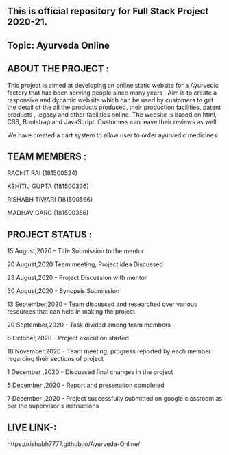 <h2>This is official repository for Full Stack Project 2020-21. </h2>

<h2>Topic: Ayurveda Online </h2> 

<h2>ABOUT THE PROJECT : </h2>
This project is aimed at developing an online static website for a Ayurvedic factory that has been serving people since many years . Aim is to create a responsive and dynamic website which can be used by customers to get the detail of the all the products produced, their production facilities, patent products , legacy and other facilities online. The website is based on html, CSS, Bootstrap and JavaScript. Customers can leave their reviews as well.

We have created a cart system to allow user to order ayurvedic medicines.

<h2>TEAM MEMBERS : </h2>

RACHIT RAI (181500524)

KSHITIJ GUPTA (181500336)

RISHABH TIWARI (181500566)

MADHAV GARG (181500356)

<h2> PROJECT STATUS : </h2>
  
15 August,2020 - Title Submission to the mentor

20 August,2020 Team meeting, Project idea Discussed

23 August,2020 - Project Discussion with mentor

30 August,2020 - Synopsis Submission

13 September,2020 - Team discussed and researched over various resources that can help in making the project

20 September,2020 - Task divided among team members

6 October,2020 - Project execution started

18 November,2020 - Team meeting, progress reported by each member regarding their sections of project

1 December ,2020 - Discussed final changes in the project

5 December ,2020 - Report and presenation completed

7 December ,2020 - Project successfully submitted on google classroom as per the supervisor's instructions

<h2>LIVE LINK-: </h2>
https://rishabh7777.github.io/Ayurveda-Online/


